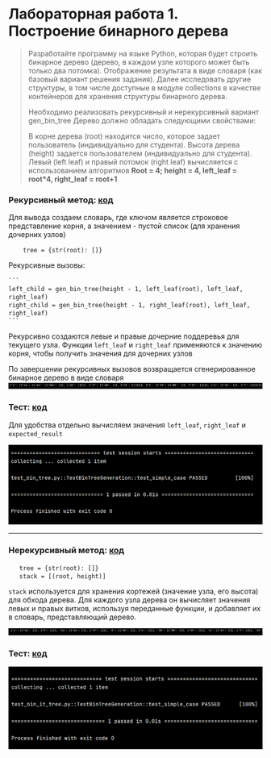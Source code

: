 # Лабораторная работа 1. Построение бинарного дерева
> Разработайте программу на языке Python, которая будет строить бинарное дерево (дерево, в каждом узле которого может быть только два потомка). Отображение результата в виде словаря (как базовый вариант решения задания). Далее исследовать другие структуры, в том числе доступные в модуле collections в качестве контейнеров для хранения структуры бинарного дерева.
> 
> Необходимо реализовать рекурсивный и нерекурсивный вариант gen_bin_tree
Дерево должно обладать следующими свойствами:
> 
> В корне дерева (root) находится число, которое задает пользователь (индивидуально для студента).
Высота дерева (height) задается пользователем (индивидуально для студента).
Левый (left leaf) и правый потомок (right leaf) вычисляется с использованием алгоритмов
**Root = 4; height = 4, left_leaf = root*4, right_leaf = root+1**

### Рекурсивный метод: [код](https://github.com/Stepanova-Anna/Programming-2/blob/main/LR1_4sem/bin_tree.py)

Для вывода создаем словарь, где ключом является строковое представление корня, а значением - пустой список (для хранения дочерних узлов)

```
    tree = {str(root): []}
```

Рекурсивные вызовы:

    ```
    left_child = gen_bin_tree(height - 1, left_leaf(root), left_leaf, right_leaf)
    right_child = gen_bin_tree(height - 1, right_leaf(root), left_leaf, right_leaf)
    ```
    
Рекурсивно создаются левые и правые дочерние поддеревья для текущего узла. Функции `left_leaf` и `right_leaf` применяются к значению корня, чтобы получить значения для дочерних узлов
    
По завершении рекурсивных вызовов возвращается сгенерированное бинарное дерево в виде словаря
![Лабораторная работа 1. Задание 1](https://github.com/Stepanova-Anna/Programming-2/blob/main/LR1_4sem/LR1_T1.png)

### Тест: [код](https://github.com/Stepanova-Anna/Programming-2/blob/main/LR1_4sem/test_bin_tree.py)
Для удобства отдельно вычисляем значения `left_leaf`, `right_leaf` и `expected_result`

![Лабораторная работа 1. Задание 1](https://github.com/Stepanova-Anna/Programming-2/blob/main/LR1_4sem/LR1_test_T1.png)

---

### Нерекурсивный метод: [код](https://github.com/Stepanova-Anna/Programming-2/blob/main/LR1_4sem/bin_it_tree.py)

```
   tree = {str(root): []}
   stack = [(root, height)]
```

`stack` используется для хранения кортежей (значение узла, его высота) для обхода дерева.
Для каждого узла дерева он вычисляет значения левых и правых витков, используя переданные функции, и добавляет их в словарь, представляющий дерево. 

![Лабораторная работа 1. Задание 2](https://github.com/Stepanova-Anna/Programming-2/blob/main/LR1_4sem/LR1_T2.png)



### Тест: [код](https://github.com/Stepanova-Anna/Programming-2/blob/main/LR1_4sem/test_bin_it_tree.py)


![Лабораторная работа 1. Задание 2](https://github.com/Stepanova-Anna/Programming-2/blob/main/LR1_4sem/LR1_test_T2.png)
